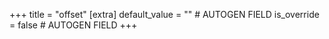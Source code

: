 +++
title = "offset"
[extra]
default_value = "" # AUTOGEN FIELD
is_override = false # AUTOGEN FIELD
+++
